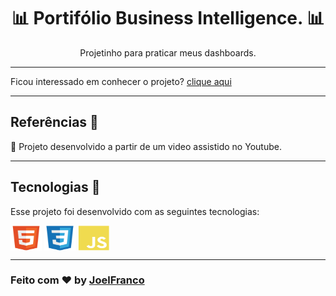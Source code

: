 <h1 align="center">
   📊 Portifólio Business Intelligence. 📊
</h1>

<p align="center">Projetinho para praticar meus dashboards.</p>

<hr>

Ficou interessado em conhecer o projeto? [clique aqui](https://devjoelfranco.github.io/PortifolioBI/)

<hr>

## Referências 📌

🔹 Projeto desenvolvido a partir de um video assistido no Youtube.


<hr>

## Tecnologias 🚀

Esse projeto foi desenvolvido com as seguintes tecnologias:

<div style="display: inline_block">
	<img align="center" alt="Vivi-HTML" height="40" width="50" src="https://raw.githubusercontent.com/devicons/devicon/master/icons/html5/html5-original.svg">
	<img align="center" alt="Vivi-CSS" height="40" width="50" src="https://raw.githubusercontent.com/devicons/devicon/master/icons/css3/css3-original.svg">
    <img align="center" alt="Vivi-Js" height="40" width="50" src="https://raw.githubusercontent.com/devicons/devicon/master/icons/javascript/javascript-plain.svg">
    
</div>

<hr>

### Feito com ♥ by [JoelFranco](https://github.com/devjoelfranco)
